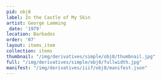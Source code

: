 ```yaml
---
pid: obj8
label: In the Castle of My Skin
artist: George Lamming
_date: '1979'
location: Barbados
order: '07'
layout: items_item
collection: items
thumbnail: "/img/derivatives/simple/obj8/thumbnail.jpg"
full: "/img/derivatives/simple/obj8/fullwidth.jpg"
manifest: "/img/derivatives/iiif/obj8/manifest.json"
---
```

